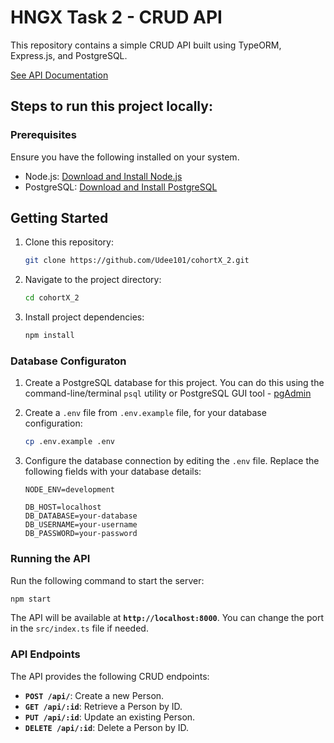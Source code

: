 # HNGX Task 2 - CRUD API

This repository contains a simple CRUD API built using TypeORM, Express.js, and PostgreSQL.

[See API Documentation](https://github.com/Udee101/cohortX_2/blob/main/DOCUMENTATION.md)

## Steps to run this project locally:
### Prerequisites
Ensure you have the following installed on your system.
- Node.js: [Download and Install Node.js](https://node.js.org)
- PostgreSQL: [Download and Install PostgreSQL](https://www.postgresql.org/download)

## Getting Started

1. Clone this repository:
    ```bash
    git clone https://github.com/Udee101/cohortX_2.git
    ```
2. Navigate to the project directory:
    ```bash
    cd cohortX_2
    ```
3. Install project dependencies:
    ```bash
    npm install
    ```

### Database Configuraton
1. Create a PostgreSQL database for this project. You can do this using the command-line/terminal `psql` utility or PostgreSQL GUI tool - [pgAdmin](https://www.pgadmin.org/download/)

2. Create a `.env` file from `.env.example` file, for your database configuration:
    ```bash
    cp .env.example .env
    ```

3. Configure the database connection by editing the `.env` file. Replace the following fields with your database details:
    ```env
    NODE_ENV=development

    DB_HOST=localhost
    DB_DATABASE=your-database 
    DB_USERNAME=your-username
    DB_PASSWORD=your-password
    ```

### Running the API
Run the following command to start the server:
  ```bash
  npm start
  ```
The API will be available at **`http://localhost:8000`**. You can change the port in the `src/index.ts` file if needed.

### API Endpoints
The API provides the following CRUD endpoints:
- **`POST /api/`**: Create a new Person.
- **`GET /api/:id`**: Retrieve a Person by ID.
- **`PUT /api/:id`**: Update an existing Person.
- **`DELETE /api/:id`**: Delete a Person by ID.
